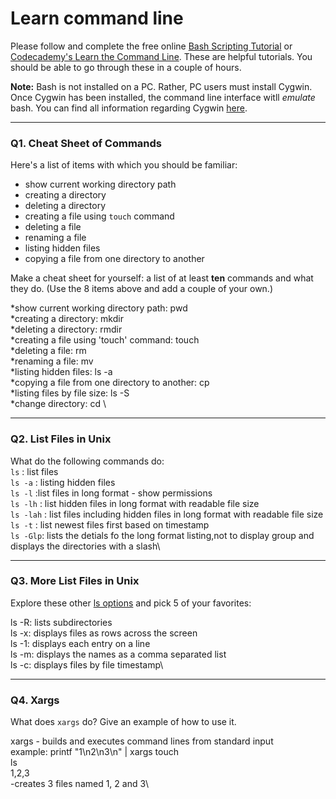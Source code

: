 # Learn command line

Please follow and complete the free online [Bash Scripting Tutorial](https://ryanstutorials.net/bash-scripting-tutorial/) or [Codecademy's Learn the Command Line](https://www.codecademy.com/learn/learn-the-command-line). These are helpful tutorials. You should be able to go through these in a couple of hours.

**Note:** Bash is not installed on a PC. Rather, PC users must install Cygwin. Once Cygwin has been installed, the command line interface witll _emulate_ bash. You can find all information regarding Cygwin [here](https://www.cygwin.com/).

---

### Q1.  Cheat Sheet of Commands  

Here's a list of items with which you should be familiar:  
* show current working directory path
* creating a directory
* deleting a directory
* creating a file using `touch` command
* deleting a file
* renaming a file
* listing hidden files
* copying a file from one directory to another

Make a cheat sheet for yourself: a list of at least **ten** commands and what they do.  (Use the 8 items above and add a couple of your own.)  

*show current working directory path: pwd\
*creating a directory: mkdir <directoryname>\
*deleting a directory: rmdir <directoryname>\
*creating a file using 'touch' command: touch <filename>\
*deleting a file: rm <filename>\
*renaming a file: mv <filename1> <filename2>\
*listing hidden files: ls -a\
*copying a file from one directory to another: cp <sourcedir> <enddir>\
*listing files by file size: ls -S\
*change directory: cd <directory>\

---

### Q2.  List Files in Unix   

What do the following commands do:  
`ls`  : list files\
`ls -a`  : listing hidden files\
`ls -l`  :list files in long format - show permissions\
`ls -lh`  : list hidden files in long format with readable file size\
`ls -lah`  : list files including hidden files in long format with readable file size\
`ls -t`  : list newest files first based on timestamp\
`ls -Glp`: lists the detials fo the long format listing,not to display group and displays the directories with a slash\

---

### Q3.  More List Files in Unix  

Explore these other [ls options](http://www.techonthenet.com/unix/basic/ls.php) and pick 5 of your favorites:

ls -R: lists subdirectories\
ls -x: displays files as rows across the screen\
ls -1: displays each entry on a line\
ls -m: displays the names as a comma separated list\
ls -c: displays files by file timestamp\

---

### Q4.  Xargs   

What does `xargs` do? Give an example of how to use it.

xargs - builds and executes command lines from standard input\
example: printf "1\n2\n3\n" | xargs touch\
ls \
1,2,3\
-creates 3 files named 1, 2 and 3\
 

